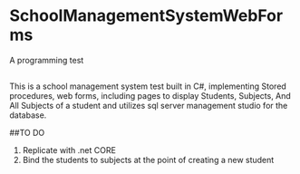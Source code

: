 # SchoolManagementSystemWebForms
A programming test

##
This is a school management system test built in C#, implementing Stored procedures, web forms, including pages to display Students, Subjects, And All Subjects of a student and utilizes sql server management studio for the database. 

##TO DO
1. Replicate with .net CORE
2. Bind the students to subjects at the point of creating a new student
